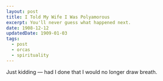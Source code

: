 ```yaml
---
layout: post
title: I Told My Wife I Was Polyamorous
excerpt: You'll never guess what happened next.
date: 1908-12-12
updatedDate: 1909-01-03
tags:
  - post
  - orcas
  - spirituality
---
```


Just kidding — had I done that I would no longer draw breath.
